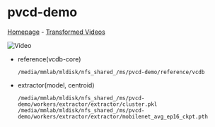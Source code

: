 # pvcd-demo

[Homepage](http://mltigers.sogang.ac.kr:8777) - [Transformed Videos](https://www.dropbox.com/s/cfdzho9395kk9iy/samples.zip)

![Video](https://imgur.com/6SWNZ13.gif)



- reference(vcdb-core)
  ```
  /media/mmlab/mldisk/nfs_shared_/ms/pvcd-demo/reference/vcdb
  ```
- extractor(model, centroid)
  ```
  /media/mmlab/mldisk/nfs_shared_/ms/pvcd-demo/workers/extractor/extractor/cluster.pkl
  /media/mmlab/mldisk/nfs_shared_/ms/pvcd-demo/workers/extractor/extractor/mobilenet_avg_ep16_ckpt.pth
  ```